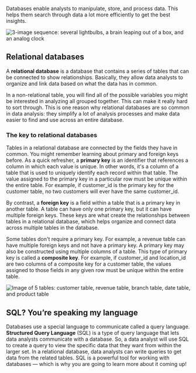 
Databases enable analysts to manipulate, store, and process data. This helps them search through data a lot more efficiently to get the best insights. 

![3-image sequence: several lightbulbs, a brain leaping out of a box, and an analog clock](https://d3c33hcgiwev3.cloudfront.net/imageAssetProxy.v1/PlkXAtKhQM6ZFwLSoSDOSA_994445d36d8b47c189cd78d88407778e_Screen-Shot-2021-03-04-at-10.26.19-PM.png?expiry=1628121600000&hmac=MyYjNzAyybcgyGtu1zYaIq5vtCW7BowtmL0-k1WTIhI)

## Relational databases

A **relational database** is a database that contains a series of tables that can be connected to show relationships. Basically, they allow data analysts to organize and link data based on what the data has in common. 

In a non-relational table, you will find all of the possible variables you might be interested in analyzing all grouped together. This can make it really hard to sort through. This is one reason why relational databases are so common in data analysis: they simplify a lot of analysis processes and make data easier to find and use across an entire database. 

### **The key to relational databases**

Tables in a relational database are connected by the fields they have in common. You might remember learning about primary and foreign keys before. As a quick refresher, a **primary key** is an identifier that references a column in which each value is unique. In other words, it's a column of a table that is used to uniquely identify each record within that table. The value assigned to the primary key in a particular row must be unique within the entire table. For example, if customer_id is the primary key for the customer table, no two customers will ever have the same customer_id. 

By contrast, a **foreign key** is a field within a table that is a primary key in another table. A table can have only one primary key, but it can have multiple foreign keys. These keys are what create the relationships between tables in a relational database, which helps organize and connect data across multiple tables in the database.

Some tables don't require a primary key. For example, a revenue table can have multiple foreign keys and not have a primary key. A primary key may also be constructed using multiple columns of a table. This type of primary key is called a **composite key**. For example, if customer_id and location_id are two columns of a composite key for a customer table, the values assigned to those fields in any given row must be unique within the entire table.

![Image of 5 tables: customer table, revenue table, branch table, date table, and product table](https://d3c33hcgiwev3.cloudfront.net/imageAssetProxy.v1/syB_f3KVRrOgf39ylaaznA_45b04edc1ba243d8b5b6d869c61a21f1_Screenshot-2021-04-29-5.11.22-PM.png?expiry=1628121600000&hmac=TCFXjia1mWENYJ7NaieVOBEFrDQFK412SQ_tFIG7D74)

## SQL? You’re speaking my language 

Databases use a special language to communicate called a query language. **Structured Query Language** (SQL) is a type of query language that lets data analysts communicate with a database. So, a data analyst will use SQL to create a query to view the specific data that they want from within the larger set. In a relational database, data analysts can write queries to get data from the related tables. SQL is a powerful tool for working with databases — which is why you are going to learn more about it coming up!